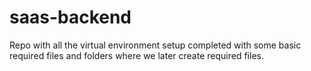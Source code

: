 # saas-backend

Repo with all the virtual environment setup completed with some basic required files and folders where we later create required files.